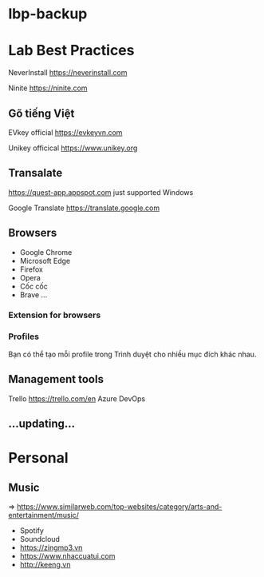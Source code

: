 # lbp-backup

# Lab Best Practices

NeverInstall https://neverinstall.com

Ninite https://ninite.com

## Gõ tiếng Việt

EVkey official https://evkeyvn.com

Unikey officical https://www.unikey.org

## Transalate

https://quest-app.appspot.com just supported Windows

Google Translate https://translate.google.com

## Browsers

- Google Chrome
- Microsoft Edge
- Firefox
- Opera
- Cốc cốc
- Brave
...

### Extension for browsers

### Profiles

Bạn có thể tạo mỗi profile trong Trình duyệt cho nhiều mục đích khác nhau.

## Management tools

Trello https://trello.com/en
Azure DevOps

## ...updating...

# Personal

## Music

=> https://www.similarweb.com/top-websites/category/arts-and-entertainment/music/

- Spotify
- Soundcloud
- https://zingmp3.vn
- https://www.nhaccuatui.com
- http://keeng.vn